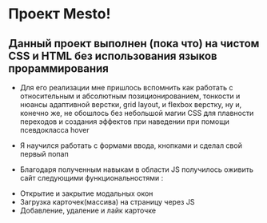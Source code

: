 # Проект Mesto!

## Данный проект выполнен (пока что) на чистом CSS и HTML без использования языков прораммирования

* Для его реализации мне пришлось вспомнить как работать с относительным и абсолютным позиционированием, тонкости и нюансы адаптивной верстки, grid layout, и flexbox верстку,
ну и, конечно же, не обошлось без небольшой магии CSS для плавности переходов и создания эффектов при наведении при помощи псевдокласса hover

* Я научился работать с формами ввода, кнопками и сделал свой первый попап

* Благодаря полученным навыкам в области  JS получилось оживить сайт следующими функциональностями :

- Открытие и закрытие модальных окон
- Загрузка карточек(массива) на страницу через JS
- Добавление, удаление и лайк карточке
